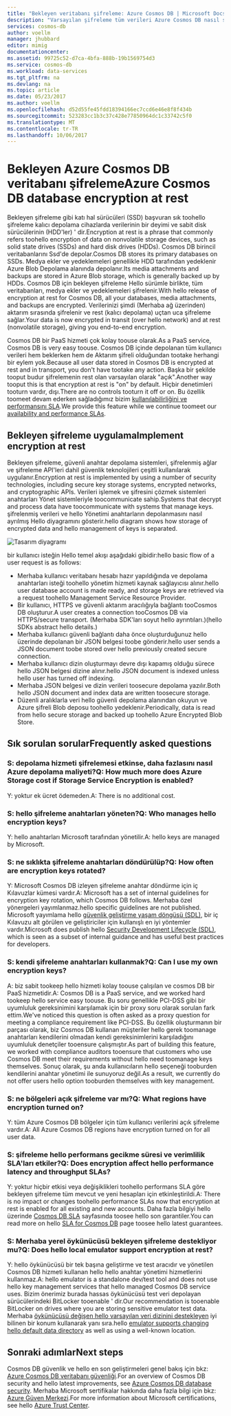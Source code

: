 ```yaml
---
title: "Bekleyen veritabanı şifreleme: Azure Cosmos DB | Microsoft Docs"
description: "Varsayılan şifreleme tüm verileri Azure Cosmos DB nasıl sağladığını öğrenin."
services: cosmos-db
author: voellm
manager: jhubbard
editor: mimig
documentationcenter: 
ms.assetid: 99725c52-d7ca-4bfa-888b-19b1569754d3
ms.service: cosmos-db
ms.workload: data-services
ms.tgt_pltfrm: na
ms.devlang: na
ms.topic: article
ms.date: 05/23/2017
ms.author: voellm
ms.openlocfilehash: d52d55fe45fdd18394166ec7ccd6e46e8f8f434b
ms.sourcegitcommit: 523283cc1b3c37c428e77850964dc1c33742c5f0
ms.translationtype: MT
ms.contentlocale: tr-TR
ms.lasthandoff: 10/06/2017
---
```

# <a name="azure-cosmos-db-database-encryption-at-rest"></a><span data-ttu-id="c6dcc-103">Bekleyen Azure Cosmos DB veritabanı şifreleme</span><span class="sxs-lookup"><span data-stu-id="c6dcc-103">Azure Cosmos DB database encryption at rest</span></span>

<span data-ttu-id="c6dcc-104">Bekleyen şifreleme gibi katı hal sürücüleri (SSD) başvuran sık toohello şifreleme kalıcı depolama cihazlarda verilerinin bir deyimi ve sabit disk sürücülerinin (HDD'ler) ' dir.</span><span class="sxs-lookup"><span data-stu-id="c6dcc-104">Encryption at rest is a phrase that commonly refers toohello encryption of data on nonvolatile storage devices, such as solid state drives (SSDs) and hard disk drives (HDDs).</span></span> <span data-ttu-id="c6dcc-105">Cosmos DB birincil veritabanlarını Ssd'de depolar.</span><span class="sxs-lookup"><span data-stu-id="c6dcc-105">Cosmos DB stores its primary databases on SSDs.</span></span> <span data-ttu-id="c6dcc-106">Medya ekler ve yedeklemeleri genellikle HDD tarafından yedeklenir Azure Blob Depolama alanında depolanır.</span><span class="sxs-lookup"><span data-stu-id="c6dcc-106">Its media attachments and backups are stored in Azure Blob storage, which is generally backed up by HDDs.</span></span> <span data-ttu-id="c6dcc-107">Cosmos DB için bekleyen şifreleme Hello sürümle birlikte, tüm veritabanları, medya ekler ve yedeklemeleri şifrelenir.</span><span class="sxs-lookup"><span data-stu-id="c6dcc-107">With hello release of encryption at rest for Cosmos DB, all your databases, media attachments, and backups are encrypted.</span></span> <span data-ttu-id="c6dcc-108">Verilerinizi şimdi (Merhaba ağ üzerinden) aktarım sırasında şifrelenir ve rest (kalıcı depolama) uçtan uca şifreleme sağlar.</span><span class="sxs-lookup"><span data-stu-id="c6dcc-108">Your data is now encrypted in transit (over hello network) and at rest (nonvolatile storage), giving you end-to-end encryption.</span></span>

<span data-ttu-id="c6dcc-109">Cosmos DB bir PaaS hizmeti çok kolay toouse olarak.</span><span class="sxs-lookup"><span data-stu-id="c6dcc-109">As a PaaS service, Cosmos DB is very easy toouse.</span></span> <span data-ttu-id="c6dcc-110">Cosmos DB içinde depolanan tüm kullanıcı verileri hem beklerken hem de Aktarım şifreli olduğundan tootake herhangi bir eylem yok.</span><span class="sxs-lookup"><span data-stu-id="c6dcc-110">Because all user data stored in Cosmos DB is encrypted at rest and in transport, you don't have tootake any action.</span></span> <span data-ttu-id="c6dcc-111">Başka bir şekilde tooput budur şifrelemenin rest olan varsayılan olarak "açık".</span><span class="sxs-lookup"><span data-stu-id="c6dcc-111">Another way tooput this is that encryption at rest is "on" by default.</span></span> <span data-ttu-id="c6dcc-112">Hiçbir denetimleri tooturn vardır, dışı.</span><span class="sxs-lookup"><span data-stu-id="c6dcc-112">There are no controls tooturn it off or on.</span></span> <span data-ttu-id="c6dcc-113">Bu özellik toomeet devam ederken sağladığımız bizim [kullanılabilirliğini ve performansını SLA](https://azure.microsoft.com/support/legal/sla/cosmos-db).</span><span class="sxs-lookup"><span data-stu-id="c6dcc-113">We provide this feature while we continue toomeet our [availability and performance SLAs](https://azure.microsoft.com/support/legal/sla/cosmos-db).</span></span>

## <a name="implement-encryption-at-rest"></a><span data-ttu-id="c6dcc-114">Bekleyen şifreleme uygulama</span><span class="sxs-lookup"><span data-stu-id="c6dcc-114">Implement encryption at rest</span></span>

<span data-ttu-id="c6dcc-115">Bekleyen şifreleme, güvenli anahtar depolama sistemleri, şifrelenmiş ağlar ve şifreleme API'leri dahil güvenlik teknolojileri çeşitli kullanılarak uygulanır.</span><span class="sxs-lookup"><span data-stu-id="c6dcc-115">Encryption at rest is implemented by using a number of security technologies, including secure key storage systems, encrypted networks, and cryptographic APIs.</span></span> <span data-ttu-id="c6dcc-116">Verileri işlemek ve şifresini çözmek sistemleri anahtarları Yönet sistemleriyle toocommunicate sahip.</span><span class="sxs-lookup"><span data-stu-id="c6dcc-116">Systems that decrypt and process data have toocommunicate with systems that manage keys.</span></span> <span data-ttu-id="c6dcc-117">şifrelenmiş verileri ve hello Yönetimi anahtarların depolanmasını nasıl ayrılmış Hello diyagramını gösterir.</span><span class="sxs-lookup"><span data-stu-id="c6dcc-117">hello diagram shows how storage of encrypted data and hello management of keys is separated.</span></span> 

![Tasarım diyagramı](./media/database-encryption-at-rest/design-diagram.png)

<span data-ttu-id="c6dcc-119">bir kullanıcı isteğin Hello temel akışı aşağıdaki gibidir:</span><span class="sxs-lookup"><span data-stu-id="c6dcc-119">hello basic flow of a user request is as follows:</span></span>
- <span data-ttu-id="c6dcc-120">Merhaba kullanıcı veritabanı hesabı hazır yapıldığında ve depolama anahtarları isteği toohello yönetim hizmeti kaynak sağlayıcısı alınır.</span><span class="sxs-lookup"><span data-stu-id="c6dcc-120">hello user database account is made ready, and storage keys are retrieved via a request toohello Management Service Resource Provider.</span></span>
- <span data-ttu-id="c6dcc-121">Bir kullanıcı, HTTPS ve güvenli aktarım aracılığıyla bağlantı tooCosmos DB oluşturur.</span><span class="sxs-lookup"><span data-stu-id="c6dcc-121">A user creates a connection tooCosmos DB via HTTPS/secure transport.</span></span> <span data-ttu-id="c6dcc-122">(Merhaba SDK'ları soyut hello ayrıntıları.)</span><span class="sxs-lookup"><span data-stu-id="c6dcc-122">(hello SDKs abstract hello details.)</span></span>
- <span data-ttu-id="c6dcc-123">Merhaba kullanıcı güvenli bağlantı daha önce oluşturduğunuz hello üzerinde depolanan bir JSON belgesi toobe gönderir.</span><span class="sxs-lookup"><span data-stu-id="c6dcc-123">hello user sends a JSON document toobe stored over hello previously created secure connection.</span></span>
- <span data-ttu-id="c6dcc-124">Merhaba kullanıcı dizin oluşturmayı devre dışı kapamış olduğu sürece hello JSON belgesi dizine alınır.</span><span class="sxs-lookup"><span data-stu-id="c6dcc-124">hello JSON document is indexed unless hello user has turned off indexing.</span></span>
- <span data-ttu-id="c6dcc-125">Merhaba JSON belgesi ve dizin verileri toosecure depolama yazılır.</span><span class="sxs-lookup"><span data-stu-id="c6dcc-125">Both hello JSON document and index data are written toosecure storage.</span></span>
- <span data-ttu-id="c6dcc-126">Düzenli aralıklarla veri hello güvenli depolama alanından okuyun ve Azure şifreli Blob deposu toohello yedeklenir.</span><span class="sxs-lookup"><span data-stu-id="c6dcc-126">Periodically, data is read from hello secure storage and backed up toohello Azure Encrypted Blob Store.</span></span>

## <a name="frequently-asked-questions"></a><span data-ttu-id="c6dcc-127">Sık sorulan sorular</span><span class="sxs-lookup"><span data-stu-id="c6dcc-127">Frequently asked questions</span></span>

### <a name="q-how-much-more-does-azure-storage-cost-if-storage-service-encryption-is-enabled"></a><span data-ttu-id="c6dcc-128">S: depolama hizmeti şifrelemesi etkinse, daha fazlasını nasıl Azure depolama maliyeti?</span><span class="sxs-lookup"><span data-stu-id="c6dcc-128">Q: How much more does Azure Storage cost if Storage Service Encryption is enabled?</span></span>
<span data-ttu-id="c6dcc-129">Y: yoktur ek ücret ödemeden.</span><span class="sxs-lookup"><span data-stu-id="c6dcc-129">A: There is no additional cost.</span></span>

### <a name="q-who-manages-hello-encryption-keys"></a><span data-ttu-id="c6dcc-130">S: hello şifreleme anahtarları yöneten?</span><span class="sxs-lookup"><span data-stu-id="c6dcc-130">Q: Who manages hello encryption keys?</span></span>
<span data-ttu-id="c6dcc-131">Y: hello anahtarları Microsoft tarafından yönetilir.</span><span class="sxs-lookup"><span data-stu-id="c6dcc-131">A: hello keys are managed by Microsoft.</span></span>

### <a name="q-how-often-are-encryption-keys-rotated"></a><span data-ttu-id="c6dcc-132">S: ne sıklıkta şifreleme anahtarları döndürülüp?</span><span class="sxs-lookup"><span data-stu-id="c6dcc-132">Q: How often are encryption keys rotated?</span></span>
<span data-ttu-id="c6dcc-133">Y: Microsoft Cosmos DB izleyen şifreleme anahtar döndürme için iç Kılavuzlar kümesi vardır.</span><span class="sxs-lookup"><span data-stu-id="c6dcc-133">A: Microsoft has a set of internal guidelines for encryption key rotation, which Cosmos DB follows.</span></span> <span data-ttu-id="c6dcc-134">Merhaba özel yönergeleri yayımlanmaz.</span><span class="sxs-lookup"><span data-stu-id="c6dcc-134">hello specific guidelines are not published.</span></span> <span data-ttu-id="c6dcc-135">Microsoft yayımlama hello [güvenlik geliştirme yaşam döngüsü (SDL)](https://www.microsoft.com/sdl/default.aspx), bir iç Kılavuzu alt görülen ve geliştiriciler için kullanışlı en iyi yöntemler vardır.</span><span class="sxs-lookup"><span data-stu-id="c6dcc-135">Microsoft does publish hello [Security Development Lifecycle (SDL)](https://www.microsoft.com/sdl/default.aspx), which is seen as a subset of internal guidance and has useful best practices for developers.</span></span>

### <a name="q-can-i-use-my-own-encryption-keys"></a><span data-ttu-id="c6dcc-136">S: kendi şifreleme anahtarları kullanmak?</span><span class="sxs-lookup"><span data-stu-id="c6dcc-136">Q: Can I use my own encryption keys?</span></span>
<span data-ttu-id="c6dcc-137">A: biz sabit tookeep hello hizmeti kolay toouse çalışılan ve cosmos DB bir PaaS hizmetidir.</span><span class="sxs-lookup"><span data-stu-id="c6dcc-137">A: Cosmos DB is a PaaS service, and we worked hard tookeep hello service easy toouse.</span></span> <span data-ttu-id="c6dcc-138">Bu soru genellikle PCI-DSS gibi bir uyumluluk gereksinimini karşılamak için bir proxy soru olarak sorulan fark ettim.</span><span class="sxs-lookup"><span data-stu-id="c6dcc-138">We've noticed this question is often asked as a proxy question for meeting a compliance requirement like PCI-DSS.</span></span> <span data-ttu-id="c6dcc-139">Bu özellik oluşturmanın bir parçası olarak, biz Cosmos DB kullanan müşteriler hello gerek toomanage anahtarları kendilerini olmadan kendi gereksinimlerini karşıladığını uyumluluk denetçiler tooensure çalışmıştır.</span><span class="sxs-lookup"><span data-stu-id="c6dcc-139">As part of building this feature, we worked with compliance auditors tooensure that customers who use Cosmos DB meet their requirements without hello need toomanage keys themselves.</span></span>
<span data-ttu-id="c6dcc-140">Sonuç olarak, şu anda kullanıcıların hello seçeneği tooburden kendilerini anahtar yönetimi ile sunuyoruz değil.</span><span class="sxs-lookup"><span data-stu-id="c6dcc-140">As a result, we currently do not offer users hello option tooburden themselves with key management.</span></span>

### <a name="q-what-regions-have-encryption-turned-on"></a><span data-ttu-id="c6dcc-141">S: ne bölgeleri açık şifreleme var mı?</span><span class="sxs-lookup"><span data-stu-id="c6dcc-141">Q: What regions have encryption turned on?</span></span>
<span data-ttu-id="c6dcc-142">Y: tüm Azure Cosmos DB bölgeler için tüm kullanıcı verilerini açık şifreleme vardır.</span><span class="sxs-lookup"><span data-stu-id="c6dcc-142">A: All Azure Cosmos DB regions have encryption turned on for all user data.</span></span>

### <a name="q-does-encryption-affect-hello-performance-latency-and-throughput-slas"></a><span data-ttu-id="c6dcc-143">S: şifreleme hello performans gecikme süresi ve verimlilik SLA'ları etkiler?</span><span class="sxs-lookup"><span data-stu-id="c6dcc-143">Q: Does encryption affect hello performance latency and throughput SLAs?</span></span>
<span data-ttu-id="c6dcc-144">Y: yoktur hiçbir etkisi veya değişiklikleri toohello performans SLA göre bekleyen şifreleme tüm mevcut ve yeni hesapları için etkinleştirildi.</span><span class="sxs-lookup"><span data-stu-id="c6dcc-144">A: There is no impact or changes toohello performance SLAs now that encryption at rest is enabled for all existing and new accounts.</span></span> <span data-ttu-id="c6dcc-145">Daha fazla bilgiyi hello üzerinde [Cosmos DB SLA](https://azure.microsoft.com/support/legal/sla/cosmos-db) sayfasında toosee hello son garantiler.</span><span class="sxs-lookup"><span data-stu-id="c6dcc-145">You can read more on hello [SLA for Cosmos DB](https://azure.microsoft.com/support/legal/sla/cosmos-db) page toosee hello latest guarantees.</span></span>

### <a name="q-does-hello-local-emulator-support-encryption-at-rest"></a><span data-ttu-id="c6dcc-146">S: Merhaba yerel öykünücüsü bekleyen şifreleme destekliyor mu?</span><span class="sxs-lookup"><span data-stu-id="c6dcc-146">Q: Does hello local emulator support encryption at rest?</span></span>
<span data-ttu-id="c6dcc-147">Y: hello öykünücüsü bir tek başına geliştirme ve test aracıdır ve yönetilen Cosmos DB hizmeti kullanan hello hello anahtar yönetimi hizmetlerini kullanmaz.</span><span class="sxs-lookup"><span data-stu-id="c6dcc-147">A: hello emulator is a standalone dev/test tool and does not use hello key management services that hello managed Cosmos DB service uses.</span></span> <span data-ttu-id="c6dcc-148">Bizim önerimiz burada hassas öykünücüsü test veri depolayan sürücülerindeki BitLocker tooenable ' dir.</span><span class="sxs-lookup"><span data-stu-id="c6dcc-148">Our recommendation is tooenable BitLocker on drives where you are storing sensitive emulator test data.</span></span> <span data-ttu-id="c6dcc-149">Merhaba [öykünücüsü değişen hello varsayılan veri dizinini destekleyen](local-emulator.md) iyi bilinen bir konum kullanarak yanı sıra.</span><span class="sxs-lookup"><span data-stu-id="c6dcc-149">hello [emulator supports changing hello default data directory](local-emulator.md) as well as using a well-known location.</span></span>

## <a name="next-steps"></a><span data-ttu-id="c6dcc-150">Sonraki adımlar</span><span class="sxs-lookup"><span data-stu-id="c6dcc-150">Next steps</span></span>

<span data-ttu-id="c6dcc-151">Cosmos DB güvenlik ve hello en son geliştirmeleri genel bakış için bkz: [Azure Cosmos DB veritabanı güvenliği](database-security.md).</span><span class="sxs-lookup"><span data-stu-id="c6dcc-151">For an overview of Cosmos DB security and hello latest improvements, see [Azure Cosmos DB database security](database-security.md).</span></span>
<span data-ttu-id="c6dcc-152">Merhaba Microsoft sertifikalar hakkında daha fazla bilgi için bkz: [Azure Güven Merkezi](https://azure.microsoft.com/en-us/support/trust-center/).</span><span class="sxs-lookup"><span data-stu-id="c6dcc-152">For more information about Microsoft certifications, see hello [Azure Trust Center](https://azure.microsoft.com/en-us/support/trust-center/).</span></span>
